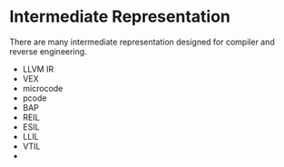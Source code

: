 # Intermediate Representation

There are many intermediate representation designed for compiler and reverse engineering.

- LLVM IR
- VEX
- microcode
- pcode
- BAP
- REIL
- ESIL
- LLIL
- VTIL
-
